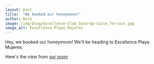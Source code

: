 ```yaml
---
layout: post
title:  "We booked our honeymoon!"
author: Nick
image: /img/blog/Excellence-Club_Swim-Up-Suite_Terrace.jpg
image_alt: Excellence Playa Mujeres
---
```

Hey, we booked our honeymoon! We'll be heading to Excellence Playa Mujeres.

Here's the view from [our room](http://www.excellenceresorts.com/resorts/excellence-playa-mujeres/suites/junior-swim-up-suite-pool-view/)
